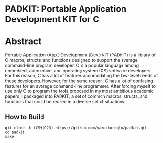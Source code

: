 # PADKIT: Portable Application Development KIT for C 

# Abstract

Portable Application (App.) Development (Dev.) KIT (PADKIT) is a library of C macros, structs, and functions designed to support the average command-line program developer. C is a popular language among embedded, automotive, and operating system (OS) software developers. For this reason, C has a lot of features accomodating the low-level needs of these developers. However, for the same reason, C has a lot of confusing features for an average command-line programmer. After forcing myself to use only C to program the tools proposed in my most ambitious academic papers, I packaged into PADKIT; a set of common macros, structs, and functions that could be reused in a diverse set of situations. 

## How to Build

```
git clone -b (C99|C23) https://github.com/yavuzkoroglu/padkit.git 
cd padkit
make
```


